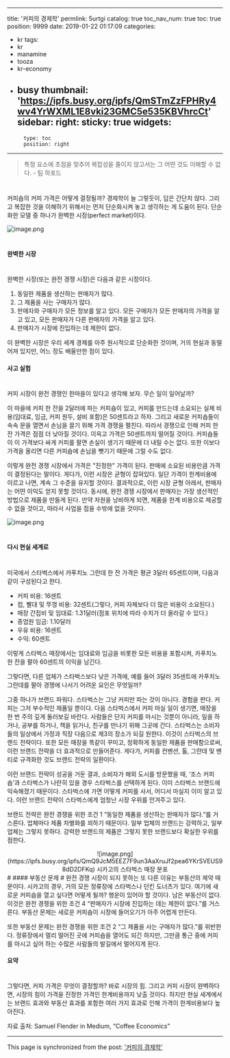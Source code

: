 
---
title: '커피의 경제학'
permlink: 5urtgi
catalog: true
toc_nav_num: true
toc: true
position: 9999
date: 2019-01-22 01:17:09
categories:
- kr
tags:
- kr
- manamine
- tooza
- kr-economy
- busy
thumbnail: 'https://ipfs.busy.org/ipfs/QmSTmZzFPHRy4wv4YrWXML1E8vki23GMC5e535KBVhrcCt'
sidebar:
    right:
        sticky: true
widgets:
    -
        type: toc
        position: right
---


>특정 요소에 초점을 맞추어 복잡성을 줄이지 않고서는 그 어떤 것도 이해할 수 없다. - 팀 하포드
#
커피숍의 커피 가격은 어떻게 결정될까? 경제학이 늘 그렇듯이, 답은 간단치 않다. 그리고 복잡한 것을 이해하기 위해서는 먼저 단순화시켜 놓고 생각하는 게 도움이 된다. 단순화한 모델 중 하나가 완벽한 시장(perfect market)이다.

​![image.png](https://ipfs.busy.org/ipfs/QmSTmZzFPHRy4wv4YrWXML1E8vki23GMC5e535KBVhrcCt)
#
#### 완벽한 시장
#
완벽한 시장(또는 완전 경쟁 시장)은 다음과 같은 시장이다.

1. 동일한 제품을 생산하는 판매자가 많다.
2. 그 제품을 사는 구매자가 많다.
3. 판매자와 구매자가 모든 정보를 알고 있다. 모든 구매자가 모든 판매자의 가격을 알고 있고, 모든 판매자가 다른 판매자의 가격을 알고 있다.
4. 판매자가 시장에 진입하는 데 제한이 없다.

​이 완벽한 시장은 우리 세계 경제를 아주 원시적으로 단순화한 것이며, 거의 현실과 동떨어져 있지만, 어느 정도 배울만한 점이 있다.

#### 사고 실험
#
커피 시장이 완전 경쟁인 한마을이 있다고 생각해 보자. 무슨 일이 일어날까?

​이 마을에 커피 한 잔을 2달러에 파는 커피숍이 있고, 커피를 만드는데 소요되는 실제 비용(임대료, 임금, 커피 원두, 설비 포함)은 50센트라고 하자. 그리고 새로운 커피숍들이 속속 문을 열면서 손님을 끌기 위해 가격 경쟁을 펼친다. 따라서 경쟁으로 인해 커피 한 잔 가격은 점점 더 낮아질 것이다. 이윽고 가격은 50센트까지 떨어질 것이다. 커피숍들이 이 가격보다 싸게 커피를 팔면 손실이 생기기 때문에 더 내릴 수는 없다. 또한 이보다 가격을 올리면 다른 커피숍에 손님을 뺏기기 때문에 그럴 수도 없다.

이렇게 완전 경쟁 시장에서 가격은 "진정한" 가격이 된다. 판매에 소요된 비용만큼 가격이 결정된다는 말이다. 게다가, 이런 시장은 균형이 잡혀있다. 일단 가격이 한계비용에 이르고 나면, 계속 그 수준을 유지할 것이다. 결과적으로, 이런 시장 균형 아래서, 판매자는 어떤 이익도 얻지 못할 것이다. 동시에, 완전 경쟁 시장에서 판매자는 가장 생산적인 방법으로 제품을 만들게 된다. 만약 자원을 낭비하게 되면, 제품을 한계 비용으로 제공할 수 없을 것이고, 따라서 사업을 접을 수밖에 없을 것이다.

​![image.png](https://ipfs.busy.org/ipfs/QmTBQ2PYtm35RRbCDWiCm7dpqS7ZSQMhB45kN22pWK2McE)
#
#### 다시 현실 세계로
#
미국에서 스타벅스에서 카푸치노 그란데 한 잔 가격은 평균 3달러 65센트이며, 다음과 같이 구성된다고 한다.

- 커피 비용: 16센트
- 컵, 빨대 및 뚜껑 비용: 32센트(그렇다, 커피 자체보다 더 많은 비용이 소요된다.)
- 매장 간접비 및 임대료: 1.31달러(점포 위치에 따라 수치가 더 올라갈 수 있다.)
- 종업원 임금: 1.10달러
- 우유 비용: 16센트
- 수익: 60센트

이렇게 스타벅스 매장에서는 임대료와 임금을 비롯한 모든 비용을 포함시켜, 카푸치노 한 잔을 팔아 60센트의 이익을 남긴다.

​그렇다면, 다른 업체가 스타벅스보다 낮은 가격에, 예를 들어 3달러 35센트에 카푸치노 그란데를 팔아 경쟁에 나서기 어려운 요인은 무엇일까?

​그중 하나가 브랜드 파워다. 스타벅스는 그냥 커피만 파는 것이 아니다. 경험을 판다. 커피는 그저 부수적인 제품일 뿐이다. 다음 스타벅스에서 커피 마실 일이 생기면, 매장을 한 번 주의 깊게 둘러보길 바란다. 사람들은 단지 커피를 마시는 것뿐이 아니라, 일을 하거나, 공부를 하거나, 책을 읽거나, 친구를 만나기 위해 그곳에 간다. 스타벅스는 소비자들의 일상에서 가정과 직장 다음으로 제3의 장소가 되길 원한다. 이것이 스타벅스의 브랜드 전략이다. 또한 모든 매장을 똑같이 꾸미고, 정확하게 동일한 제품을 판매함으로써, 이런 브랜드 전략을 더 효과적으로 만들어준다. 게다가, 커피를 컨벤션, 톨, 그란데 및 벤티로 규격화한 것도 브랜드 전략의 일환이다.

​이런 브랜드 전략이 성공을 거둔 결과, 소비자가 해외 도시를 방문했을 때, ‘조스 커피숍’과 스타벅스가 나란히 있을 경우 스타벅스를 선택하게 된다. 이미 스타벅스 브랜드에 익숙해졌기 때문이다. 스타벅스에 가면 어떻게 커피를 사서, 어디서 마실지 이미 알고 있다. 이런 브랜드 전략이 스타벅스에게 엄청난 시장 우위를 안겨주고 있다.

​브랜드 전략은 완전 경쟁을 위한 조건 1 “동일한 제품을 생산하는 판매자가 많다.”를 거스른다. 업체마다 제품 차별화를 꾀하기 때문이다. 일부 업체의 브랜드는 강력하고, 일부 업체는 그렇지 못하다. 강력한 브랜드의 제품은 그렇지 못한 브랜드보다 확실한 우위를 점한다.

<center>
![image.png](https://ipfs.busy.org/ipfs/QmQ9JcM5EEZ7F9un3AaXruJf2pea6YKrSVEUS98dD2DFKq)
시카고의 스타벅스 매장 분포
</center>
#
#### 부동산 문제
#
완전 경쟁 시장이 되지 못하는 또 다른 이유는 부동산의 제약 때문이다. 시카고의 경우, 거의 모든 정류장에 스타벅스나 던킨 도너츠가 있다. 여기에 새로운 커피숍을 열고 싶다면 어떻게 될까? 행운이 있어야 할 것이다. 남은 부동산이 없다. 이것은 완전 경쟁을 위한 조건 4 “판매자가 시장에 진입하는 데는 제한이 없다.”를 거스른다. 부동산 문제는 새로운 커피숍이 시장에 들어오기가 아주 어렵게 만든다.

​또한 부동산 문제는 완전 경쟁을 위한 조건 2 “그 제품을 사는 구매자가 많다.”를 위반한다. 정류장에서 멀리 떨어진 곳에 커피숍을 열어도 되긴 하지만, 그만큼 통근 중에 커피를 마시고 싶어 하는 수많은 사람들의 발길에서 멀어지게 된다.

#### 요약
#
그렇다면, 커피 가격은 무엇이 결정할까? 바로 시장의 힘. 그리고 커피 시장이 완벽하다면, 시장의 힘이 가격을 진정한 가격인 한계비용까지 낮출 것이다. 하지만 현실 세계에서는 브랜드 효과와 부동산 효과를 포함한 여러 가지 효과로 인해 가격이 한계비용보다 높아진다.

자료 출처: Samuel Flender in Medium, “Coffee Economics”

- - -

This page is synchronized from the post: ['커피의 경제학'](https://steemit.com/@pius.pius/5urtgi)
